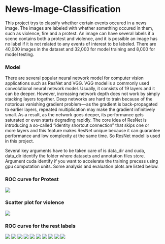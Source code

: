 # News-Image-Classification
This project trys to classify whether certain events occured in a news image. The images are labeled with whether something occured in them, such as violence, fire and a protest. An image can have several labels if a scene contains both a protest and violence,  and it is possible an image has no label if it is not related to any events of interest to be labeled.
There are 40,000 images in the dataset and 32,000 for model training and 8,000 for model testing.

### Model
There are several popular neural network model for computer vision applications such as ResNet and VGG. VGG model is a commonly used convolutional neural network model. Usually, it consists of 19 layers and it can be deeper. However, increasing network depth does not work by simply stacking layers together. Deep networks are hard to train because of the notorious vanishing gradient problem — as the gradient is back-propagated to earlier layers, repeated multiplication may make the gradient infinitively small. As a result, as the network goes deeper, its performance gets saturated or even starts degrading rapidly. The core idea of ResNet is introducing a so-called “identity shortcut connection” that skips one or more layers and this feature makes ResNet unique because it can guarantee performance and low complexity at the same time. So ResNet model is used in this project.

Several key arguments have to be taken care of is data_dir and cuda, data_dir identify the folder where datasets and annotation files store. Argument cuda identify if you want to accelerate the training precess using gpu computation units. Some analysis and evaluation plots are listed below.
### ROC curve for Protest
![](https://github.com/Wuhn1996/News-Image-Classification/blob/master/pic/protest.png)
### Scatter plot for violence
![](https://github.com/Wuhn1996/News-Image-Classification/blob/master/pic/violence.png)
### ROC curve for the rest labels
![](https://github.com/Wuhn1996/News-Image-Classification/blob/master/pic/children.png)
![](https://github.com/Wuhn1996/News-Image-Classification/blob/master/pic/fire.png)
![](https://github.com/Wuhn1996/News-Image-Classification/blob/master/pic/flag.png)
![](https://github.com/Wuhn1996/News-Image-Classification/blob/master/pic/night.png)
![](https://github.com/Wuhn1996/News-Image-Classification/blob/master/pic/group_20.png)
![](https://github.com/Wuhn1996/News-Image-Classification/blob/master/pic/group_100.png)
![](https://github.com/Wuhn1996/News-Image-Classification/blob/master/pic/photo.png)
![](https://github.com/Wuhn1996/News-Image-Classification/blob/master/pic/police.png)
![](https://github.com/Wuhn1996/News-Image-Classification/blob/master/pic/shouting.png)
![](https://github.com/Wuhn1996/News-Image-Classification/blob/master/pic/sign.png)
